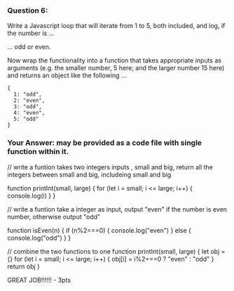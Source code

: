 ### Question 6:

Write a Javascript loop that will iterate from 1 to 5, both included, and log, if the number is ...

... odd or even.

Now wrap the functionality into a function that takes appropriate inputs as arguments (e.g. the smaller number, 5 here; and the larger number 15 here) and returns an object like the following ...

    {
      1: "odd",
      2: "even",
      3: "odd",
      4: "even",
      5: "odd"
    }


### Your Answer: may be provided as a code file with single function within it.
// write a funtion takes two integers  inputs , small and big, return all the integers between small and big, includeing small and big

function printInt(small, large) {
  for (let i = small; i <= large; i++) {
    console.log(i)
  }
}

// write a funtion take a integer as input, output "even" if the number is even number, otherwise output "odd"

function isEven(n) {
  if (n%2===0) {
    console.log("even")
  } else {
    console.log("odd")
  }
}

// combine the two functions to one
function printInt(small, large) {
  let obj = {}
  for (let i = small; i <= large; i++) {
    obj[i] = i%2===0 ? "even" : "odd"
  }
  return obj
}


GREAT JOB!!!!!! - 3pts